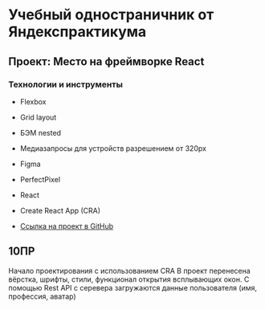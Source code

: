 # Учебный одностраничник от Яндекспрактикума

## Проект: Место на фреймворке React

### Технологии и инструменты

- Flexbox
- Grid layout
- БЭМ nested
- Медиазапросы для устройств разрешением от 320px
- Figma
- PerfectPixel
- React
- Create React App (CRA)

- [Ссылка на проект в GitHub](https://wycktor.github.io/mesto-react/)

## 10ПР

Начало проектирования с использованием CRA
В проект перенесена вёрстка, шрифты, стили, функционал открытия всплывающих окон.
С помощью Rest API с серевера загружаются данные пользователя (имя, профессия, аватар)
